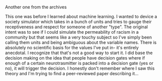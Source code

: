Another one from the archives

This one was before I learned about machine learning. I wanted to device a society simulator which takes in a bunch of units and tries to gauge their receptiveness and respect for someone of another "type". The original intent was to see if I could simulate the permeability of racism in a community but that seems like a very touchy subject so I've simply been calling them units and being ambiguous about the variable names. There is absolutely no scientific basis for the values I've put in-
it's entirely anecdotal. I recognize that that's not a good way to start it. I did base the decision making on the idea that people have decision gates where if enough of a certain neurotrasmitter is packed into a decision gate (yes or no), it will trigger the decision. I honestly don't remember where I saw this theory and I'm trying to find a peer-reviewed paper describing it...
